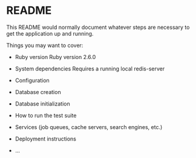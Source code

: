 # README

This README would normally document whatever steps are necessary to get the
application up and running.

Things you may want to cover:

* Ruby version
Ruby version 2.6.0

* System dependencies
Requires a running local redis-server

* Configuration

* Database creation

* Database initialization

* How to run the test suite

* Services (job queues, cache servers, search engines, etc.)

* Deployment instructions

* ...
